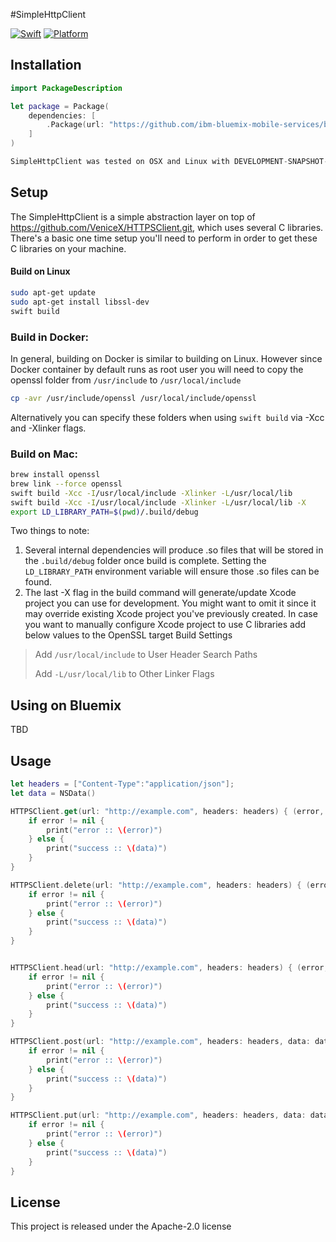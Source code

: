 #SimpleHttpClient

[![Swift][swift-badge]][swift-url]
[![Platform][platform-badge]][platform-url]

[swift-badge]: https://img.shields.io/badge/Swift-3.0-orange.svg
[swift-url]: https://swift.org
[platform-badge]: https://img.shields.io/badge/Platforms-OS%20X%20--%20Linux-lightgray.svg
[platform-url]: https://swift.org

## Installation
```swift
import PackageDescription

let package = Package(
    dependencies: [
        .Package(url: "https://github.com/ibm-bluemix-mobile-services/bluemix-httpsclient-swift.git", majorVersion: 0)
    ]
)

SimpleHttpClient was tested on OSX and Linux with DEVELOPMENT-SNAPSHOT-2016-04-25-a

```
## Setup

The SimpleHttpClient is a simple abstraction layer on top of https://github.com/VeniceX/HTTPSClient.git, which uses several C libraries. There's a basic one time setup you'll need to perform in order to get these C libraries on your machine.

#### Build on Linux

```bash
sudo apt-get update
sudo apt-get install libssl-dev
swift build
```

### Build in Docker:

In general, building on Docker is similar to building on Linux. However since Docker container by default runs as root user you will need to copy the openssl folder from `/usr/include` to `/usr/local/include`

```bash
cp -avr /usr/include/openssl /usr/local/include/openssl
```

Alternatively you can specify these folders when using `swift build` via -Xcc and -Xlinker flags.

### Build on Mac:

```bash
brew install openssl
brew link --force openssl
swift build -Xcc -I/usr/local/include -Xlinker -L/usr/local/lib
swift build -Xcc -I/usr/local/include -Xlinker -L/usr/local/lib -X
export LD_LIBRARY_PATH=$(pwd)/.build/debug
```

Two things to note:

1. Several internal dependencies will produce .so files that will be stored in the `.build/debug` folder once build is complete. Setting the `LD_LIBRARY_PATH` environment variable will ensure those .so files can be found.
2. The last -X flag in the build command will generate/update Xcode project you can use for development. You might want to omit it since it may override existing Xcode project you've previously created. In case you want to manually configure Xcode project to use C libraries add below values to the OpenSSL target Build Settings

> Add `/usr/local/include` to User Header Search Paths
>
> Add `-L/usr/local/lib` to Other Linker Flags

## Using on Bluemix

TBD

## Usage

```swift
let headers = ["Content-Type":"application/json"];
let data = NSData()

HTTPSClient.get(url: "http://example.com", headers: headers) { (error, data, status, headers) in
	if error != nil {
		print("error :: \(error)")
	} else {
		print("success :: \(data)")
	}
}

HTTPSClient.delete(url: "http://example.com", headers: headers) { (error, data, status, headers) in
	if error != nil {
		print("error :: \(error)")
	} else {
		print("success :: \(data)")
	}
}


HTTPSClient.head(url: "http://example.com", headers: headers) { (error, data, status, headers) in
	if error != nil {
		print("error :: \(error)")
	} else {
		print("success :: \(data)")
	}
}

HTTPSClient.post(url: "http://example.com", headers: headers, data: data) { (error, data, status, headers) in
	if error != nil {
		print("error :: \(error)")
	} else {
		print("success :: \(data)")
	}
}

HTTPSClient.put(url: "http://example.com", headers: headers, data: data) { (error, data, status, headers) in
	if error != nil {
		print("error :: \(error)")
	} else {
		print("success :: \(data)")
	}
}
```

## License

This project is released under the Apache-2.0 license

[swift-badge]: https://img.shields.io/badge/Swift-3.0-orange.svg
[swift-url]: https://swift.org
[platform-badge]: https://img.shields.io/badge/Platforms-OS%20X%20--%20Linux-lightgray.svg
[platform-url]: https://swift.org
